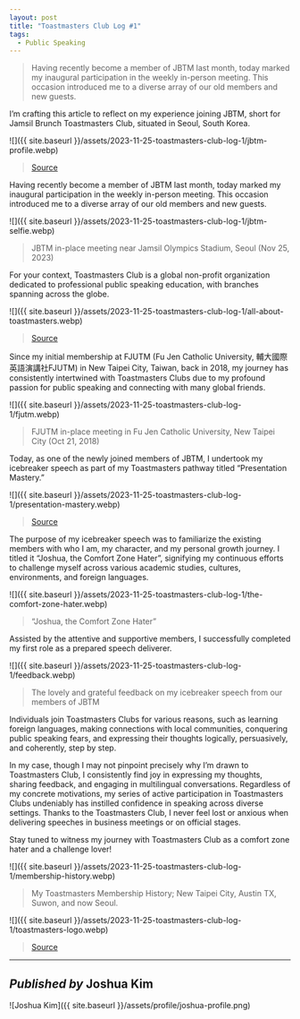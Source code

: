 ```yaml
---
layout: post
title: "Toastmasters Club Log #1"
tags:
  - Public Speaking
---
```


> Having recently become a member of JBTM last month, today marked my inaugural participation in the weekly in-person meeting. This occasion introduced me to a diverse array of our old members and new guests.

I’m crafting this article to reflect on my experience joining JBTM, short for Jamsil Brunch Toastmasters Club, situated in Seoul, South Korea.

![]({{ site.baseurl }}/assets/2023-11-25-toastmasters-club-log-1/jbtm-profile.webp)
> [Source](https://www.toastmasters.org/Find-a-Club/04049432-jamsil-brunch-toastmasters)

Having recently become a member of JBTM last month, today marked my inaugural participation in the weekly in-person meeting. This occasion introduced me to a diverse array of our old members and new guests.

![]({{ site.baseurl }}/assets/2023-11-25-toastmasters-club-log-1/jbtm-selfie.webp)
> JBTM in-place meeting near Jamsil Olympics Stadium, Seoul (Nov 25, 2023)

For your context, Toastmasters Club is a global non-profit organization dedicated to professional public speaking education, with branches spanning across the globe.

![]({{ site.baseurl }}/assets/2023-11-25-toastmasters-club-log-1/all-about-toastmasters.webp)
> [Source](https://www.toastmasters.org/about)

Since my initial membership at FJUTM (Fu Jen Catholic University, 輔大國際英語演講社FJUTM) in New Taipei City, Taiwan, back in 2018, my journey has consistently intertwined with Toastmasters Clubs due to my profound passion for public speaking and connecting with many global friends.

![]({{ site.baseurl }}/assets/2023-11-25-toastmasters-club-log-1/fjutm.webp)
> FJUTM in-place meeting in Fu Jen Catholic University, New Taipei City (Oct 21, 2018)

Today, as one of the newly joined members of JBTM, I undertook my icebreaker speech as part of my Toastmasters pathway titled “Presentation Mastery.”

![]({{ site.baseurl }}/assets/2023-11-25-toastmasters-club-log-1/presentation-mastery.webp)
> [Source](https://www.toastmasters.org/myhome)

The purpose of my icebreaker speech was to familiarize the existing members with who I am, my character, and my personal growth journey. I titled it “Joshua, the Comfort Zone Hater”, signifying my continuous efforts to challenge myself across various academic studies, cultures, environments, and foreign languages.

![]({{ site.baseurl }}/assets/2023-11-25-toastmasters-club-log-1/the-comfort-zone-hater.webp)
> “Joshua, the Comfort Zone Hater”

Assisted by the attentive and supportive members, I successfully completed my first role as a prepared speech deliverer.

![]({{ site.baseurl }}/assets/2023-11-25-toastmasters-club-log-1/feedback.webp)
> The lovely and grateful feedback on my icebreaker speech from our members of JBTM

Individuals join Toastmasters Clubs for various reasons, such as learning foreign languages, making connections with local communities, conquering public speaking fears, and expressing their thoughts logically, persuasively, and coherently, step by step.

In my case, though I may not pinpoint precisely why I’m drawn to Toastmasters Club, I consistently find joy in expressing my thoughts, sharing feedback, and engaging in multilingual conversations. Regardless of my concrete motivations, my series of active participation in Toastmasters Clubs undeniably has instilled confidence in speaking across diverse settings. Thanks to the Toastmasters Club, I never feel lost or anxious when delivering speeches in business meetings or on official stages.

Stay tuned to witness my journey with Toastmasters Club as a comfort zone hater and a challenge lover!

![]({{ site.baseurl }}/assets/2023-11-25-toastmasters-club-log-1/membership-history.webp)
> My Toastmasters Membership History; New Taipei City, Austin TX, Suwon, and now Seoul.

![]({{ site.baseurl }}/assets/2023-11-25-toastmasters-club-log-1/toastmasters-logo.webp)
> [Source](https://en.wikipedia.org/wiki/Toastmasters_International)

---

## *Published by* Joshua Kim
![Joshua Kim]({{ site.baseurl }}/assets/profile/joshua-profile.png)